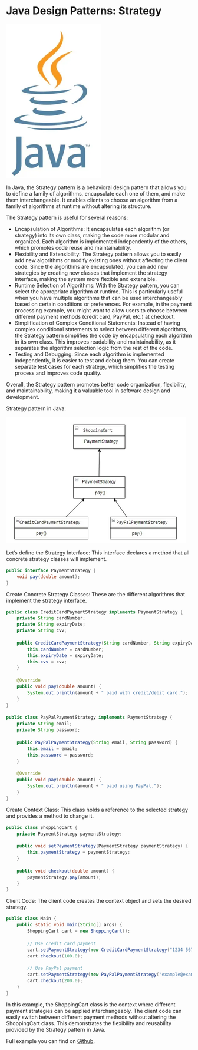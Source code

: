 # Java Design Patterns: Strategy

![image](source/1_MKJ1IhJkptBXodaUmK8ikA.jpeg)

In Java, the Strategy pattern is a behavioral design pattern that allows you to define a family of algorithms, encapsulate each one of them, and make them interchangeable. It enables clients to choose an algorithm from a family of algorithms at runtime without altering its structure.

The Strategy pattern is useful for several reasons:

- Encapsulation of Algorithms: It encapsulates each algorithm (or strategy) into its own class, making the code more modular and organized. Each algorithm is implemented independently of the others, which promotes code reuse and maintainability.
- Flexibility and Extensibility: The Strategy pattern allows you to easily add new algorithms or modify existing ones without affecting the client code. Since the algorithms are encapsulated, you can add new strategies by creating new classes that implement the strategy interface, making the system more flexible and extensible.
- Runtime Selection of Algorithms: With the Strategy pattern, you can select the appropriate algorithm at runtime. This is particularly useful when you have multiple algorithms that can be used interchangeably based on certain conditions or preferences. For example, in the payment processing example, you might want to allow users to choose between different payment methods (credit card, PayPal, etc.) at checkout.
- Simplification of Complex Conditional Statements: Instead of having complex conditional statements to select between different algorithms, the Strategy pattern simplifies the code by encapsulating each algorithm in its own class. This improves readability and maintainability, as it separates the algorithm selection logic from the rest of the code.
- Testing and Debugging: Since each algorithm is implemented independently, it is easier to test and debug them. You can create separate test cases for each strategy, which simplifies the testing process and improves code quality.

Overall, the Strategy pattern promotes better code organization, flexibility, and maintainability, making it a valuable tool in software design and development.


Strategy pattern in Java:

![image](source/1_zT9fV7f9rdXXji1m8VcyNg.jpeg)

Let’s define the Strategy Interface: This interface declares a method that all concrete strategy classes will implement.

```java
public interface PaymentStrategy {
    void pay(double amount);
}
```
Create Concrete Strategy Classes: These are the different algorithms that implement the strategy interface.

```java
public class CreditCardPaymentStrategy implements PaymentStrategy {
    private String cardNumber;
    private String expiryDate;
    private String cvv;

    public CreditCardPaymentStrategy(String cardNumber, String expiryDate, String cvv) {
        this.cardNumber = cardNumber;
        this.expiryDate = expiryDate;
        this.cvv = cvv;
    }

    @Override
    public void pay(double amount) {
        System.out.println(amount + " paid with credit/debit card.");
    }
}

public class PayPalPaymentStrategy implements PaymentStrategy {
    private String email;
    private String password;

    public PayPalPaymentStrategy(String email, String password) {
        this.email = email;
        this.password = password;
    }

    @Override
    public void pay(double amount) {
        System.out.println(amount + " paid using PayPal.");
    }
}
```
Create Context Class: This class holds a reference to the selected strategy and provides a method to change it.

```java
public class ShoppingCart {
    private PaymentStrategy paymentStrategy;

    public void setPaymentStrategy(PaymentStrategy paymentStrategy) {
        this.paymentStrategy = paymentStrategy;
    }

    public void checkout(double amount) {
        paymentStrategy.pay(amount);
    }
}
```

Client Code: The client code creates the context object and sets the desired strategy.

```java
public class Main {
    public static void main(String[] args) {
        ShoppingCart cart = new ShoppingCart();

        // Use credit card payment
        cart.setPaymentStrategy(new CreditCardPaymentStrategy("1234 5678 9012 3456", "12/24", "123"));
        cart.checkout(100.0);

        // Use PayPal payment
        cart.setPaymentStrategy(new PayPalPaymentStrategy("example@example.com", "password"));
        cart.checkout(200.0);
    }
}
```


In this example, the ShoppingCart class is the context where different payment strategies can be applied interchangeably. The client code can easily switch between different payment methods without altering the ShoppingCart class. This demonstrates the flexibility and reusability provided by the Strategy pattern in Java.

Full example you can find on [Github](https://github.com/alxkm/articles/tree/master/src/main/java/org/alx/article/_14_java_design_patterns_strategy).